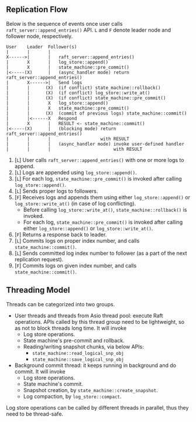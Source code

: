 
Replication Flow
----------------
Below is the sequence of events once user calls `raft_server::append_entries()` API. `L` and `F` denote leader node and follower node, respectively.

```
User    Leader  Follower(s)
|       |       |
X------>|       |   raft_server::append_entries()
|       X       |   log_store::append()
|       X       |   state_machine::pre_commit()
|<-----(X)      |   (async_handler mode) return raft_server::append_entries()
|       X------>|   Send logs
|       |      (X)  (if conflict) state_machine::rollback()
|       |      (X)  (if conflict) log_store::write_at()
|       |      (X)  (if conflict) state_machine::pre_commit()
|       |       X   log_store::append()
|       |       X   state_machine::pre_commit()
|       |      (X)  (commit of previous logs) state_machine::commit()
|       |<------X   Respond
|       X       |   RESULT <- state_machine::commit()
|<-----(X)      |   (blocking mode) return raft_server::append_entries()
|       |       |                   with RESULT
|       |       |   (async_handler mode) invoke user-defined handler
|       |       |                        with RESULT
```

1. [`L`] User calls `raft_server::append_entries()` with one or more logs to append.
2. [`L`] Logs are appended using `log_store::append()`.
3. [`L`] For each log, `state_machine::pre_commit()` is invoked after calling `log_store::append()`.
4. [`L`] Sends proper logs to followers.
5. [`F`] Receives logs and appends them using either `log_store::append()` or `log_store::write_at()` (in case of log conflicting).
    * Before calling `log_store::write_at()`, `state_machine::rollback()` is invoked.
    * For each log, `state_machine::pre_commit()` is invoked after calling either `log_store::append()` or `log_store::write_at()`.
6. [`F`] Returns a response back to leader.
7. [`L`] Commits logs on proper index number, and calls `state_machine::commit()`.
8. [`L`] Sends committed log index number to follower (as a part of the next replication request).
9. [`F`] Commits logs on given index number, and calls `state_machine::commit()`.


Threading Model
---------------
Threads can be categorized into two groups.

* User threads and threads from Asio thread pool: execute Raft operations. APIs called by this thread group need to be lightweight, so as not to block threads long time. It will invoke
    * Log store operations.
    * State machine's pre-commit and rollback.
    * Reading/writing snapshot chunks, via below APIs:
        * `state_machine::read_logical_snp_obj`
        * `state_machine::save_logical_snp_obj`
* Background commit thread: it keeps running in background and do commit. It will invoke
    * Log store operations.
    * State machine's commit.
    * Snapshot creation, by `state_machine::create_snapshot`.
    * Log compaction, by `log_store::compact`.

Log store operations can be called by different threads in parallel, thus they need to be thread-safe.
